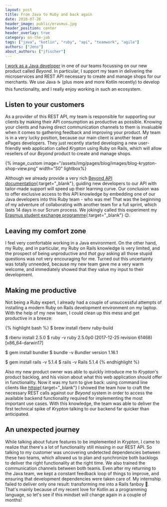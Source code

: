 ```yaml
---
layout: post
title: From Java to Ruby and back again
date: 2018-07-26
header_image: public/erasmus.jpg
header_position: center
header_overlay: true
category: on-the-job
tags: ["java", "kotlin", "ruby", "api", "teamwork", "agile"]
authors: ["Jens"]
about_authors: ["jfischer"]
---
```


[I work as a Java developer](/blog/on-the-job/working-as-a-java-developer-at-epages/) in one of our teams focussing on our new product called _Beyond_.
In particular, I support my team in delivering the microservices and REST API necessary to create and manage shops for our merchants.
We use Java ☕ (plus more and more Kotlin recently) to develop this functionality, and I really enjoy working in such an ecosystem.

## Listen to your customers

As a provider of this REST API, my team is responsible for supporting our clients by making their API consumption as productive as possible.
Knowing your clients and having direct communication channels to them is invaluable when it comes to gathering feedback and improving your product.
My team is in a very lucky position, because our main client is another team of ePages developers.
They just recently started developing a new user-friendly web application called _Krypton_ using Ruby on Rails, which will allow resellers of our _Beyond_ product to create and manage shops.

{% image_custom image="/assets/img/pages/blog/images/blog-krypton-shop-view.png" width="50" lightbox%}

Although we already provide a very rich [Beyond API documentation](http://docs.beyondshop.cloud/){:target="_blank"}, guiding new developers to our API with tailor-made support will speed up their learning curve.
Our conclusion was to offer exclusive access to this API knowledge by embedding one of our Java developers into this Ruby team - who was me!
That was the beginning of my adventure of collaborating with another team for a full sprint, which lasts 14 days in our Scrum process.
We jokingly called this experiment my [Erasmus student exchange programme](https://esn.org/erasmus){:target="_blank"} 😉.

## Leaving my comfort zone

I feel very comfortable working in a Java environment.
On the other hand, my Ruby, and in particular, my Ruby on Rails knowledge is very limited, and the prospect of being unproductive and _that guy_ asking all those stupid questions was not very encouraging for me.
Turned out this uncertainty was totally unneeded, because my new team gave me a very warm welcome, and immediately showed that they value my input to their development.

## Making me productive

Not being a Ruby expert, I already had a couple of unsuccessful attempts of installing a modern Ruby on Rails development environment on my laptop.
With the help of my new team, I could clean up this mess and get productive in a breeze:

{% highlight bash %}
$ brew install rbenv ruby-build

$ rbenv install 2.5.0
$ ruby -v
ruby 2.5.0p0 (2017-12-25 revision 61468) [x86_64-darwin17]

$ gem install bundler
$ bundle -v
Bundler version 1.16.1

$ gem install rails -v 5.1.4
$ rails -v
Rails 5.1.4
{% endhighlight %}

Also my new product owner was able to quickly introduce me to _Krypton_'s product backlog, and his vision about what this web application should offer in functionality.
Now it was my turn to give back: using command line clients like [httpie](https://httpie.org/){:target="_blank"} I showed the team how to craft the necessary REST calls against our _Beyond_ system in order to access the available backend functionality required for implementing the most important use cases.
With this knowledge, the team was able to deliver the first technical spike of _Krypton_ talking to our backend far quicker than anticipated.

## An unexpected journey

While talking about future features to be implemented in _Krypton_, I came to realize that there's a lot of functionality still missing in our REST API.
So talking to my customer was uncovering undetected dependencies between these two teams, which allowed us to plan and synchronize both backlogs to deliver the right functionality at the right time.
We also trained the communication channels between both teams.
Even after my returning to the Java team, we kept a constant feedback loop of things to improve, and ensuring that development dependencies were taken care of.
My internship failed to deliver only one result: transforming me into a Rails fanboy 🙂.
That's mainly because of my recent love for Kotlin as a programming language, so let's see if this mindset will change again in a couple of months!
